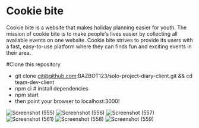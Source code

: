 # Cookie bite

Cookie bite is a website that makes holiday planning easier for youth.
The mission of cookie bite is to make people's lives easier by
collecting all available events on one website. Cookie bite strives to
provide its users with a fast, easy-to-use platform where they can finds
fun and exciting events in their area.

#Clone this repository

- git clone git@github.com:BAZBOT123/solo-project-diary-client.git && cd team-dev-client
- npm ci # install dependencies
- npm start
- then point your browser to localhost:3000!

![Screenshot (555)](https://user-images.githubusercontent.com/59410037/170689455-611141c1-ae01-49cf-a367-ec0d026e69aa.png)
![Screenshot (556)](https://user-images.githubusercontent.com/59410037/170689459-08fd4b66-f97b-4c9d-8f97-bb0084b97846.png)
![Screenshot (557)](https://user-images.githubusercontent.com/59410037/170689468-52a5249d-2016-409a-83cd-030234347b9e.png)
![Screenshot (561)](https://user-images.githubusercontent.com/59410037/170689475-f3f5ba46-0a6c-4b27-98c2-31a63b09265d.png)
![Screenshot (558)](https://user-images.githubusercontent.com/59410037/170689479-e0995767-ed61-4c7a-a660-fe1bbf74dc9b.png)
![Screenshot (559)](https://user-images.githubusercontent.com/59410037/170689485-c50c1d03-d2ef-444d-bf79-a8fc0f74d990.png)
